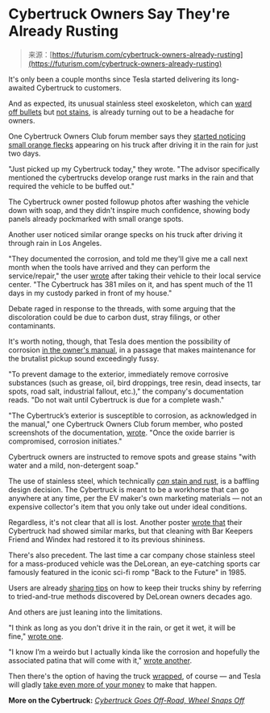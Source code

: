 <!--yml
category: 未分类
date: 2024-05-27 14:55:39
-->

# Cybertruck Owners Say They're Already Rusting

> 来源：[https://futurism.com/cybertruck-owners-already-rusting](https://futurism.com/cybertruck-owners-already-rusting)

It's only been a couple months since Tesla started delivering its long-awaited Cybertruck to customers.

And as expected, its unusual stainless steel exoskeleton, which can [ward off bullets](https://futurism.com/the-byte/elon-musk-tommy-gun-cybertruck) but [not stains](https://nypost.com/2024/01/22/business/tesla-cybertruck-manual-immediately-remove-bird-poop-dead-bugs/), is already turning out to be a headache for owners.

One Cybertruck Owners Club forum member says they [started noticing small orange flecks](https://www.cybertruckownersclub.com/forum/threads/rust-spots-corrosion-is-the-norm.11988/) appearing on his truck after driving it in the rain for just two days.

"Just picked up my Cybertruck today," they wrote. "The advisor specifically mentioned the cybertrucks develop orange rust marks in the rain and that required the vehicle to be buffed out."

The Cybertruck owner posted followup photos after washing the vehicle down with soap, and they didn't inspire much confidence, showing body panels already pockmarked with small orange spots.

Another user noticed similar orange specks on his truck after driving it through rain in Los Angeles.

"They documented the corrosion, and told me they'll give me a call next month when the tools have arrived and they can perform the service/repair," the user [wrote](https://www.cybertruckownersclub.com/forum/threads/cybertruck-spots-corrosion.12242/) after taking their vehicle to their local service center. "The Cybertruck has 381 miles on it, and has spent much of the 11 days in my custody parked in front of my house."

Debate raged in response to the threads, with some arguing that the discoloration could be due to carbon dust, stray filings, or other contaminants.

It's worth noting, though, that Tesla does mention the possibility of corrosion [in the owner's manual](https://www.businessinsider.com/tesla-cybertruck-manual-road-salt-corrosion-steel-2024-1), in a passage that makes maintenance for the brutalist pickup sound exceedingly fussy.

"To prevent damage to the exterior, immediately remove corrosive substances (such as grease, oil, bird droppings, tree resin, dead insects, tar spots, road salt, industrial fallout, etc.)," the company's documentation reads. "Do not wait until Cybertruck is due for a complete wash."

"The Cybertruck’s exterior is susceptible to corrosion, as acknowledged in the manual," one Cybertruck Owners Club forum member, who posted screenshots of the documentation, [wrote](https://www.cybertruckownersclub.com/forum/threads/cybertruck-corrosion-per-owner-manual.11445/). "Once the oxide barrier is compromised, corrosion initiates."

Cybertruck owners are instructed to remove spots and grease stains "with water and a mild, non-detergent soap."

The use of stainless steel, which technically [*can* stain and rust](https://www.reliance-foundry.com/blog/does-stainless-steel-rust#:~:text=Stainless%20steel%20is%20naturally%20corrosion,of%20time%20can%20cause%20corrosion.), is a baffling design decision. The Cybertruck is meant to be a workhorse that can go anywhere at any time, per the EV maker's own marketing materials — not an expensive collector's item that you only take out under ideal conditions.

Regardless, it's not clear that all is lost. Another poster [wrote that](https://www.cybertruckownersclub.com/forum/threads/rust-spots-corrosion-is-the-norm.11988/page-5) their Cybertruck had showed similar marks, but that cleaning with Bar Keepers Friend and Windex had restored it to its previous shininess.

There's also precedent. The last time a car company chose stainless steel for a mass-produced vehicle was the DeLorean, an eye-catching sports car famously featured in the iconic sci-fi romp "Back to the Future" in 1985.

Users are already [sharing tips](https://www.cybertruckownersclub.com/forum/threads/cybertruck-corrosion-per-owner-manual.11445/) on how to keep their trucks shiny by referring to tried-and-true methods discovered by DeLorean owners decades ago.

And others are just leaning into the limitations.

"I think as long as you don't drive it in the rain, or get it wet, it will be fine," [wrote one](https://www.cybertruckownersclub.com/forum/threads/rust-spots-corrosion-is-the-norm.11988/page-6).

"I know I’m a weirdo but I actually kinda like the corrosion and hopefully the associated patina that will come with it," [wrote another](https://www.cybertruckownersclub.com/forum/threads/cybertruck-spots-corrosion.12242/).

Then there's the option of having the truck [wrapped](https://futurism.com/the-byte/matte-black-cybertruck-looks-horrendous), of course — and Tesla will gladly [take even more of your money](https://futurism.com/the-byte/all-black-cybertruck) to make that happen.

**More on the Cybertruck:** *[Cybertruck Goes Off-Road, Wheel Snaps Off](https://futurism.com/cybertruck-off-road-wheel-snaps-off)*
